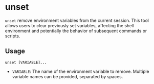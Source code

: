 # unset

`unset` remove environment variables from the current session. This tool allows users to clear previously set variables,
affecting the shell environment and potentially the behavior of subsequent commands or scripts.

## Usage

```console
unset [VARIABLE]...
```

- `VARIABLE`: The name of the environment variable to remove. Multiple variable names can be provided,
separated by spaces.
